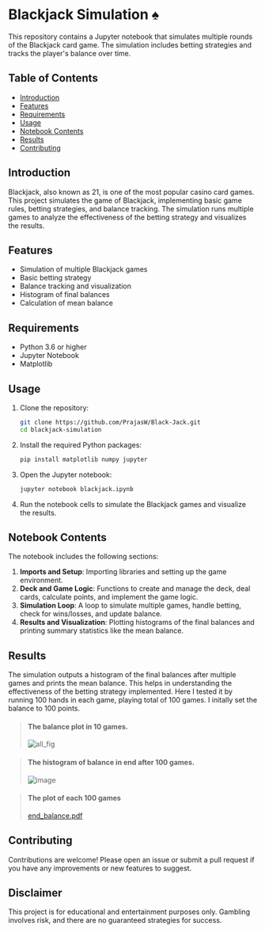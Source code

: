 
# Blackjack Simulation ♠️

This repository contains a Jupyter notebook that simulates multiple rounds of the Blackjack card game. The simulation includes betting strategies and tracks the player's balance over time.

## Table of Contents

- [Introduction](#introduction)
- [Features](#features)
- [Requirements](#requirements)
- [Usage](#usage)
- [Notebook Contents](#notebook-contents)
- [Results](#results)
- [Contributing](#contributing)

## Introduction

Blackjack, also known as 21, is one of the most popular casino card games. This project simulates the game of Blackjack, implementing basic game rules, betting strategies, and balance tracking. The simulation runs multiple games to analyze the effectiveness of the betting strategy and visualizes the results.

## Features

- Simulation of multiple Blackjack games
- Basic betting strategy
- Balance tracking and visualization
- Histogram of final balances
- Calculation of mean balance

## Requirements

- Python 3.6 or higher
- Jupyter Notebook
- Matplotlib

## Usage

1. Clone the repository:

   ```bash
   git clone https://github.com/PrajasW/Black-Jack.git
   cd blackjack-simulation
   ```

2. Install the required Python packages:

   ```bash
   pip install matplotlib numpy jupyter
   ```

3. Open the Jupyter notebook:

   ```bash
   jupyter notebook blackjack.ipynb
   ```

4. Run the notebook cells to simulate the Blackjack games and visualize the results.

## Notebook Contents

The notebook includes the following sections:

1. **Imports and Setup**: Importing libraries and setting up the game environment.
2. **Deck and Game Logic**: Functions to create and manage the deck, deal cards, calculate points, and implement the game logic.
3. **Simulation Loop**: A loop to simulate multiple games, handle betting, check for wins/losses, and update balance.
4. **Results and Visualization**: Plotting histograms of the final balances and printing summary statistics like the mean balance.

## Results


The simulation outputs a histogram of the final balances after multiple games and prints the mean balance. This helps in understanding the effectiveness of the betting strategy implemented. Here I tested it by running 100 hands in each game, playing total of 100 games. I initally set the balance to 100 points.
>  #### The balance plot in 10 games.
> ![all_fig](https://github.com/user-attachments/assets/a6e0bcea-fe2b-432f-90f7-41912a195c89)

>  #### The histogram of balance in end after 100 games.
>   ![image](https://github.com/user-attachments/assets/4ee1badb-02f5-47ca-8844-0984d4027339)

> #### The plot of each 100 games
> [end_balance.pdf](https://github.com/user-attachments/files/16288383/end_balance.pdf)


## Contributing

Contributions are welcome! Please open an issue or submit a pull request if you have any improvements or new features to suggest.

## Disclaimer
This project is for educational and entertainment purposes only. Gambling involves risk, and there are no guaranteed strategies for success.

